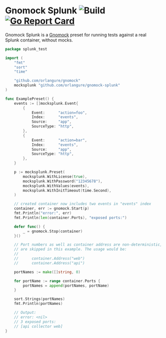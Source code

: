 # Gnomock Splunk ![Build](https://github.com/orlangure/gnomock-splunk/workflows/Build/badge.svg?branch=master) [![Go Report Card](https://goreportcard.com/badge/github.com/orlangure/gnomock-splunk)](https://goreportcard.com/report/github.com/orlangure/gnomock-splunk)

Gnomock Splunk is a [Gnomock](https://github.com/orlangure/gnomock) preset for
running tests against a real Splunk container, without mocks.

```go
package splunk_test

import (
	"fmt"
	"sort"
	"time"

	"github.com/orlangure/gnomock"
	mocksplunk "github.com/orlangure/gnomock-splunk"
)

func ExamplePreset() {
	events := []mocksplunk.Event{
		{
			Event:      "action=foo",
			Index:      "events",
			Source:     "app",
			SourceType: "http",
		},
		{
			Event:      "action=bar",
			Index:      "events",
			Source:     "app",
			SourceType: "http",
		},
	}

	p := mocksplunk.Preset(
		mocksplunk.WithLicense(true),
		mocksplunk.WithPassword("12345678"),
		mocksplunk.WithValues(events),
		mocksplunk.WithInitTimeout(time.Second),
	)

	// created container now includes two events in "events" index
	container, err := gnomock.Start(p)
	fmt.Println("error:", err)
	fmt.Println(len(container.Ports), "exposed ports:")

	defer func() {
		_ = gnomock.Stop(container)
	}()

	// Port numbers as well as container address are non-deterministic, so they
	// are skipped in this example. The usage would be:
	//
	//		container.Address("web")
	// 		container.Address("api")

	portNames := make([]string, 0)

	for portName := range container.Ports {
		portNames = append(portNames, portName)
	}

	sort.Strings(portNames)
	fmt.Println(portNames)

	// Output:
	// error: <nil>
	// 3 exposed ports:
	// [api collector web]
}
```
